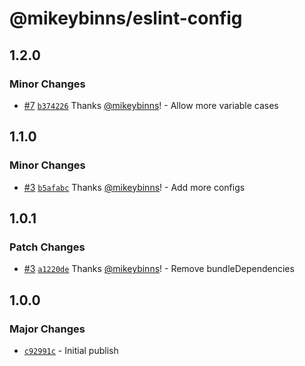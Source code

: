 # @mikeybinns/eslint-config

## 1.2.0

### Minor Changes

- [#7](https://github.com/mikeybinns/monorepo/pull/7) [`b374226`](https://github.com/mikeybinns/monorepo/commit/b374226edbeef8f987704f2a19089ebc21f32a2f) Thanks [@mikeybinns](https://github.com/mikeybinns)! - Allow more variable cases

## 1.1.0

### Minor Changes

- [#3](https://github.com/mikeybinns/monorepo/pull/3) [`b5afabc`](https://github.com/mikeybinns/monorepo/commit/b5afabc7b3ca77c8e36f7d5d2e13f64d94bd7e54) Thanks [@mikeybinns](https://github.com/mikeybinns)! - Add more configs

## 1.0.1

### Patch Changes

- [#3](https://github.com/mikeybinns/monorepo/pull/3) [`a1220de`](https://github.com/mikeybinns/monorepo/commit/a1220de1935dfc75f40f1af9774e0b1597b0d1f2) Thanks [@mikeybinns](https://github.com/mikeybinns)! - Remove bundleDependencies

## 1.0.0

### Major Changes

- [`c92991c`](https://github.com/mikeybinns/monorepo/commit/c92991c62e44c823290623547cbb6f74de6703e7) - Initial publish
